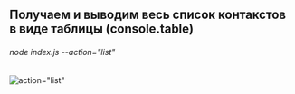 
## Получаем и выводим весь список контакстов в виде таблицы (console.table)

###### node index.js --action="list"

![action="list"](./images/1.png)
